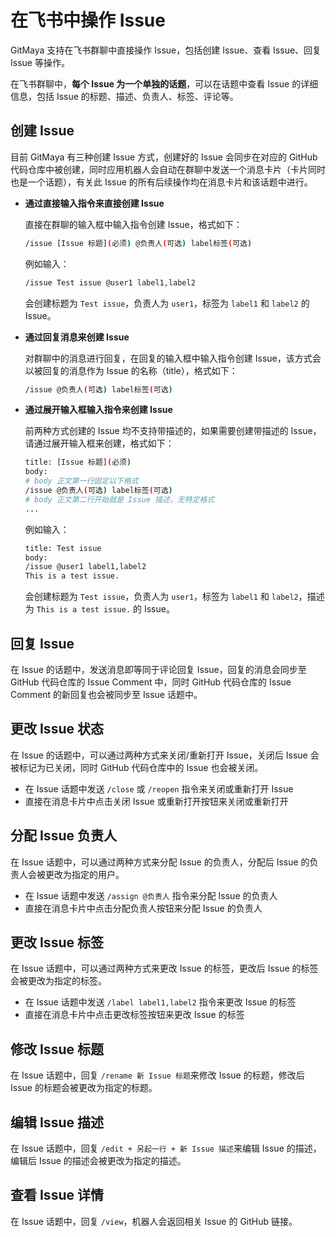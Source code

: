 # 在飞书中操作 Issue

GitMaya 支持在飞书群聊中直接操作 Issue，包括创建 Issue、查看 Issue、回复 Issue 等操作。

在飞书群聊中，**每个 Issue 为一个单独的话题**，可以在话题中查看 Issue 的详细信息，包括 Issue 的标题、描述、负责人、标签、评论等。

## 创建 Issue

目前 GitMaya 有三种创建 Issue 方式，创建好的 Issue 会同步在对应的 GitHub 代码仓库中被创建，同时应用机器人会自动在群聊中发送一个消息卡片（卡片同时也是一个话题），有关此 Issue 的所有后续操作均在消息卡片和该话题中进行。

- **通过直接输入指令来直接创建 Issue**

  直接在群聊的输入框中输入指令创建 Issue，格式如下：

  ```bash
  /issue [Issue 标题](必须) @负责人(可选) label标签(可选)
  ```

  例如输入：

  ```bash
  /issue Test issue @user1 label1,label2
  ```

  会创建标题为 `Test issue`，负责人为 `user1`，标签为 `label1` 和 `label2` 的 Issue。

- **通过回复消息来创建 Issue**

  对群聊中的消息进行回复，在回复的输入框中输入指令创建 Issue，该方式会以被回复的消息作为 Issue 的名称（title），格式如下：

  ```bash
  /issue @负责人(可选) label标签(可选)
  ```

- **通过展开输入框输入指令来创建 Issue**

  前两种方式创建的 Issue 均不支持带描述的，如果需要创建带描述的 Issue，请通过展开输入框来创建，格式如下：

  ```bash
  title: [Issue 标题](必须)
  body:
  # body 正文第一行固定以下格式
  /issue @负责人(可选) label标签(可选)
  # body 正文第二行开始就是 Issue 描述，无特定格式
  ...
  ```

  例如输入：

  ```bash
  title: Test issue
  body:
  /issue @user1 label1,label2
  This is a test issue.
  ```

  会创建标题为 `Test issue`，负责人为 `user1`，标签为 `label1` 和 `label2`，描述为 `This is a test issue.` 的 Issue。

## 回复 Issue

在 Issue 的话题中，发送消息即等同于评论回复 Issue，回复的消息会同步至 GitHub 代码仓库的 Issue Comment 中，同时 GitHub 代码仓库的 Issue Comment 的新回复也会被同步至 Issue 话题中。

## 更改 Issue 状态

在 Issue 的话题中，可以通过两种方式来关闭/重新打开 Issue，关闭后 Issue 会被标记为已关闭，同时 GitHub 代码仓库中的 Issue 也会被关闭。

- 在 Issue 话题中发送 `/close` 或 `/reopen` 指令来关闭或重新打开 Issue
- 直接在消息卡片中点击关闭 Issue 或重新打开按钮来关闭或重新打开

## 分配 Issue 负责人

在 Issue 话题中，可以通过两种方式来分配 Issue 的负责人，分配后 Issue 的负责人会被更改为指定的用户。

- 在 Issue 话题中发送 `/assign @负责人` 指令来分配 Issue 的负责人
- 直接在消息卡片中点击分配负责人按钮来分配 Issue 的负责人

## 更改 Issue 标签

在 Issue 话题中，可以通过两种方式来更改 Issue 的标签，更改后 Issue 的标签会被更改为指定的标签。

- 在 Issue 话题中发送 `/label label1,label2` 指令来更改 Issue 的标签
- 直接在消息卡片中点击更改标签按钮来更改 Issue 的标签

## 修改 Issue 标题

在 Issue 话题中，回复 `/rename 新 Issue 标题`来修改 Issue 的标题，修改后 Issue 的标题会被更改为指定的标题。

## 编辑 Issue 描述

在 Issue 话题中，回复 `/edit + 另起一行 + 新 Issue 描述`来编辑 Issue 的描述，编辑后 Issue 的描述会被更改为指定的描述。

## 查看 Issue 详情

在 Issue 话题中，回复 `/view`，机器人会返回相关 Issue 的 GitHub 链接。
